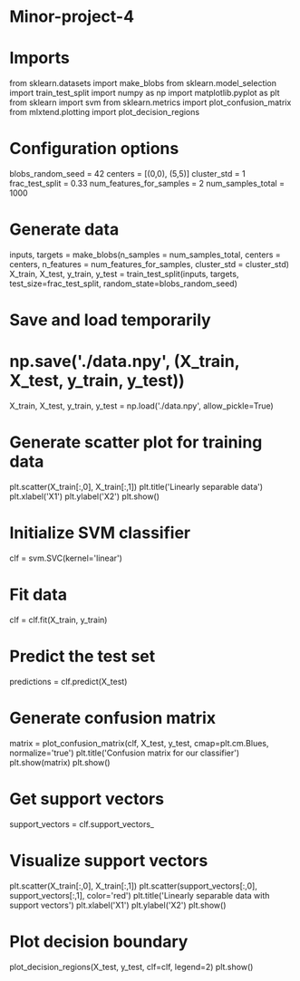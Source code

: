 # Minor-project-4
# Imports
from sklearn.datasets import make_blobs
from sklearn.model_selection import train_test_split
import numpy as np
import matplotlib.pyplot as plt
from sklearn import svm
from sklearn.metrics import plot_confusion_matrix
from mlxtend.plotting import plot_decision_regions

# Configuration options
blobs_random_seed = 42
centers = [(0,0), (5,5)]
cluster_std = 1
frac_test_split = 0.33
num_features_for_samples = 2
num_samples_total = 1000

# Generate data
inputs, targets = make_blobs(n_samples = num_samples_total, centers = centers, n_features = num_features_for_samples, cluster_std = cluster_std)
X_train, X_test, y_train, y_test = train_test_split(inputs, targets, test_size=frac_test_split, random_state=blobs_random_seed)

# Save and load temporarily
# np.save('./data.npy', (X_train, X_test, y_train, y_test))
X_train, X_test, y_train, y_test = np.load('./data.npy', allow_pickle=True)

# Generate scatter plot for training data 
plt.scatter(X_train[:,0], X_train[:,1])
plt.title('Linearly separable data')
plt.xlabel('X1')
plt.ylabel('X2')
plt.show()

# Initialize SVM classifier
clf = svm.SVC(kernel='linear')

# Fit data
clf = clf.fit(X_train, y_train)

# Predict the test set
predictions = clf.predict(X_test)

# Generate confusion matrix
matrix = plot_confusion_matrix(clf, X_test, y_test,
                                 cmap=plt.cm.Blues,
                                 normalize='true')
plt.title('Confusion matrix for our classifier')
plt.show(matrix)
plt.show()

# Get support vectors
support_vectors = clf.support_vectors_

# Visualize support vectors
plt.scatter(X_train[:,0], X_train[:,1])
plt.scatter(support_vectors[:,0], support_vectors[:,1], color='red')
plt.title('Linearly separable data with support vectors')
plt.xlabel('X1')
plt.ylabel('X2')
plt.show()

# Plot decision boundary
plot_decision_regions(X_test, y_test, clf=clf, legend=2)
plt.show()

